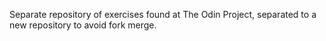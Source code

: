 Separate repository of exercises found at The Odin Project, separated to a new repository to avoid fork merge.